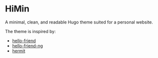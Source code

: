 # HiMin
A minimal, clean, and readable Hugo theme suited for a personal website.

The theme is inspired by: 
- [hello-friend](https://github.com/panr/hugo-theme-hello-friend) 
- [hello-friend-ng](https://github.com/rhazdon/hugo-theme-hello-friend-ng) 
- [hermit](https://github.com/Track3/hermit)
